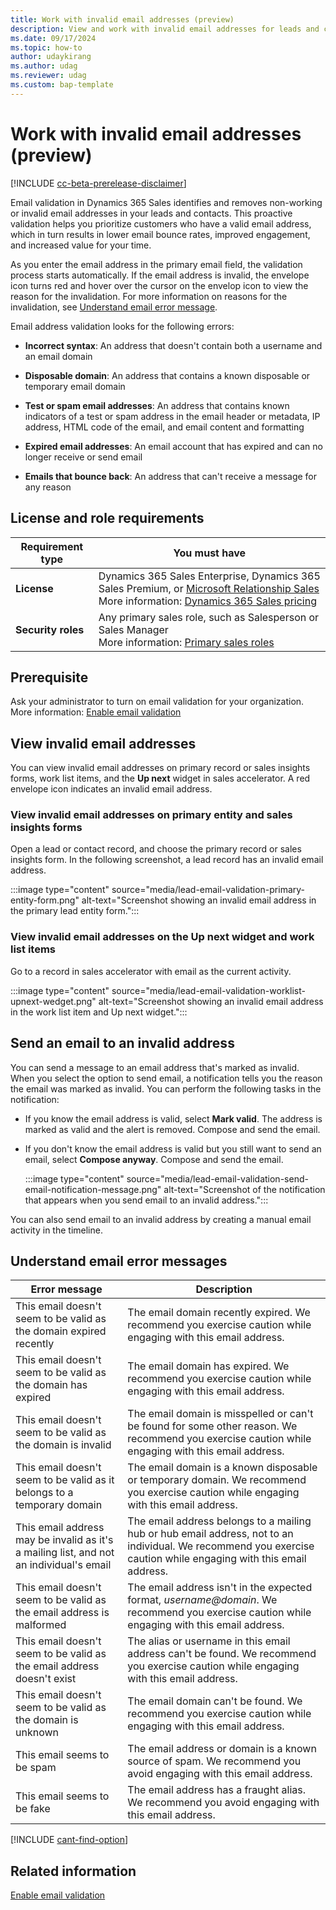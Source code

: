 ```yaml
---
title: Work with invalid email addresses (preview)
description: View and work with invalid email addresses for leads and contacts in Microsoft Dynamics 365 Sales.
ms.date: 09/17/2024
ms.topic: how-to
author: udaykirang
ms.author: udag
ms.reviewer: udag
ms.custom: bap-template
---
```


# Work with invalid email addresses (preview)

[!INCLUDE [cc-beta-prerelease-disclaimer](../includes/cc-beta-prerelease-disclaimer.md)]

Email validation in Dynamics 365 Sales identifies and removes non-working or invalid email addresses in your leads and contacts. This proactive validation helps you prioritize customers who have a valid email address, which in turn results in lower email bounce rates, improved engagement, and increased value for your time.

As you enter the email address in the primary email field, the validation process starts automatically. If the email address is invalid, the envelope icon turns red and hover over the cursor on the envelop icon to view the reason for the invalidation. For more information on reasons for the invalidation, see [Understand email error message](#understand-email-error-messages).

Email address validation looks for the following errors:

- **Incorrect syntax**: An address that doesn't contain both a username and an email domain

- **Disposable domain**: An address that contains a known disposable or temporary email domain

- **Test or spam email addresses**: An address that contains known indicators of a test or spam address in the email header or metadata, IP address, HTML code of the email, and email content and formatting

- **Expired email addresses**: An email account that has expired and can no longer receive or send email

- **Emails that bounce back**: An address that can't receive a message for any reason

## License and role requirements

| Requirement type | You must have |  
|-----------------------|---------|
| **License** | Dynamics 365 Sales Enterprise, Dynamics 365 Sales Premium, or [Microsoft Relationship Sales](https://dynamics.microsoft.com/sales/relationship-sales/)<br>More information: [Dynamics 365 Sales pricing](https://dynamics.microsoft.com/sales/pricing/) |
| **Security roles** | Any primary sales role, such as Salesperson or Sales Manager<br>More information: [Primary sales roles](security-roles-for-sales.md#primary-sales-roles)|

## Prerequisite

Ask your administrator to turn on email validation for your organization. More information: [Enable email validation](enable-email-validation.md)

## View invalid email addresses

You can view invalid email addresses on primary record or sales insights forms, work list items, and the **Up next** widget in sales accelerator. A red envelope icon indicates an invalid email address.

### View invalid email addresses on primary entity and sales insights forms

Open a lead or contact record, and choose the primary record or sales insights form. In the following screenshot, a lead record has an invalid email address.

:::image type="content" source="media/lead-email-validation-primary-entity-form.png" alt-text="Screenshot showing an invalid email address in the primary lead entity form.":::

### View invalid email addresses on the Up next widget and work list items

Go to a record in sales accelerator with email as the current activity.

:::image type="content" source="media/lead-email-validation-worklist-upnext-wedget.png" alt-text="Screenshot showing an invalid email address in the work list item and Up next widget.":::

## Send an email to an invalid address

You can send a message to an email address that's marked as invalid. When you select the option to send email, a notification tells you the reason the email was marked as invalid. You can perform the following tasks in the notification:

- If you know the email address is valid, select **Mark valid**. The address is marked as valid and the alert is removed. Compose and send the email.

- If you don't know the email address is valid but you still want to send an email, select **Compose anyway**. Compose and send the email.

    :::image type="content" source="media/lead-email-validation-send-email-notification-message.png" alt-text="Screenshot of the notification that appears when you send email to an invalid address.":::

You can also send email to an invalid address by creating a manual email activity in the timeline.  

## Understand email error messages

| Error message | Description |
|---------------|-------------|
| This email doesn't seem to be valid as the domain expired recently | The email domain recently expired. We recommend you exercise caution while engaging with this email address. |
| This email doesn't seem to be valid as the domain has expired | The email domain has expired. We recommend you exercise caution while engaging with this email address. |
| This email doesn't seem to be valid as the domain is invalid | The email domain is misspelled or can't be found for some other reason. We recommend you exercise caution while engaging with this email address. |
| This email doesn't seem to be valid as it belongs to a temporary domain | The email domain is a known disposable or temporary domain. We recommend you exercise caution while engaging with this email address. |
| This email address may be invalid as it's a mailing list, and not an individual's email | The email address belongs to a mailing hub or hub email address, not to an individual. We recommend you exercise caution while engaging with this email address. |
| This email doesn't seem to be valid as the email address is malformed | The email address isn't in the expected format, *username@domain*. We recommend you exercise caution while engaging with this email address. |
| This email doesn't seem to be valid as the email address doesn't exist | The alias or username in this email address can't be found. We recommend you exercise caution while engaging with this email address. |
| This email doesn't seem to be valid as the domain is unknown | The email domain can't be found. We recommend you exercise caution while engaging with this email address. |
| This email seems to be spam | The email address or domain is a known source of spam. We recommend you avoid engaging with this email address. |
| This email seems to be fake | The email address has a fraught alias. We recommend you avoid engaging with this email address. |

[!INCLUDE [cant-find-option](../includes/cant-find-option.md)]

## Related information

[Enable email validation](enable-email-validation.md)
